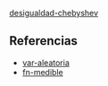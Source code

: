 [desigualdad-chebyshev](pdf/desigualdad-chebyshev.pdf)

## Referencias
- [var-aleatoria](./var-aleatoria.md)
- [fn-medible](./fn-medible.md)
